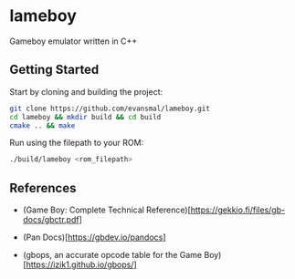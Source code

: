 # lameboy
Gameboy emulator written in C++

## Getting Started

Start by cloning and building the project:

```sh
git clone https://github.com/evansmal/lameboy.git
cd lameboy && mkdir build && cd build
cmake .. && make
```

Run using the filepath to your ROM: 

```sh
./build/lameboy <rom_filepath>
```

## References

- (Game Boy: Complete Technical Reference)[https://gekkio.fi/files/gb-docs/gbctr.pdf]

- (Pan Docs)[https://gbdev.io/pandocs]

- (gbops, an accurate opcode table for the Game Boy)[https://izik1.github.io/gbops/]
